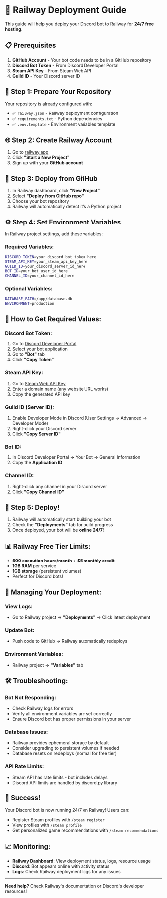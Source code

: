 # 🚀 Railway Deployment Guide

This guide will help you deploy your Discord bot to Railway for **24/7 free hosting**.

## 📋 Prerequisites

1. **GitHub Account** - Your bot code needs to be in a GitHub repository
2. **Discord Bot Token** - From Discord Developer Portal
3. **Steam API Key** - From Steam Web API
4. **Guild ID** - Your Discord server ID

## 🔧 Step 1: Prepare Your Repository

Your repository is already configured with:
- ✅ `railway.json` - Railway deployment configuration
- ✅ `requirements.txt` - Python dependencies  
- ✅ `.env.template` - Environment variables template

## 🌐 Step 2: Create Railway Account

1. Go to [railway.app](https://railway.app)
2. Click **"Start a New Project"**
3. Sign up with your **GitHub account**

## 🚂 Step 3: Deploy from GitHub

1. In Railway dashboard, click **"New Project"**
2. Select **"Deploy from GitHub repo"**
3. Choose your bot repository
4. Railway will automatically detect it's a Python project

## ⚙️ Step 4: Set Environment Variables

In Railway project settings, add these variables:

### Required Variables:
```bash
DISCORD_TOKEN=your_discord_bot_token_here
STEAM_API_KEY=your_steam_api_key_here  
GUILD_ID=your_discord_server_id_here
BOT_ID=your_bot_user_id_here
CHANNEL_ID=your_channel_id_here
```

### Optional Variables:
```bash
DATABASE_PATH=/app/database.db
ENVIRONMENT=production
```

## 🔑 How to Get Required Values:

### Discord Bot Token:
1. Go to [Discord Developer Portal](https://discord.com/developers/applications)
2. Select your bot application
3. Go to **"Bot"** tab
4. Click **"Copy Token"**

### Steam API Key:
1. Go to [Steam Web API Key](https://steamcommunity.com/dev/apikey)
2. Enter a domain name (any website URL works)
3. Copy the generated API key

### Guild ID (Server ID):
1. Enable Developer Mode in Discord (User Settings → Advanced → Developer Mode)
2. Right-click your Discord server
3. Click **"Copy Server ID"**

### Bot ID:
1. In Discord Developer Portal → Your Bot → General Information
2. Copy the **Application ID**

### Channel ID:
1. Right-click any channel in your Discord server
2. Click **"Copy Channel ID"**

## 🚀 Step 5: Deploy!

1. Railway will automatically start building your bot
2. Check the **"Deployments"** tab for build progress
3. Once deployed, your bot will be **online 24/7**!

## 📊 Railway Free Tier Limits:

- **500 execution hours/month** + **$5 monthly credit**
- **1GB RAM** per service
- **1GB storage** (persistent volumes)
- Perfect for Discord bots!

## 🔧 Managing Your Deployment:

### View Logs:
- Go to Railway project → **"Deployments"** → Click latest deployment

### Update Bot:
- Push code to GitHub → Railway automatically redeploys

### Environment Variables:
- Railway project → **"Variables"** tab

## 🛠️ Troubleshooting:

### Bot Not Responding:
- Check Railway logs for errors
- Verify all environment variables are set correctly
- Ensure Discord bot has proper permissions in your server

### Database Issues:
- Railway provides ephemeral storage by default
- Consider upgrading to persistent volumes if needed
- Database resets on redeploys (normal for free tier)

### API Rate Limits:
- Steam API has rate limits - bot includes delays
- Discord API limits are handled by discord.py library

## 🎉 Success!

Your Discord bot is now running 24/7 on Railway! Users can:
- Register Steam profiles with `/steam register`
- View profiles with `/steam profile`
- Get personalized game recommendations with `/steam recommendations`

## 📈 Monitoring:

- **Railway Dashboard**: View deployment status, logs, resource usage
- **Discord**: Bot appears online with activity status
- **Logs**: Check Railway deployment logs for any issues

---

**Need help?** Check Railway's documentation or Discord's developer resources!